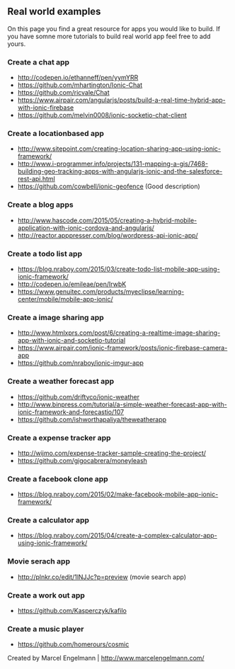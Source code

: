 ## Real world examples

On this page you find a great resource for apps you would like to build. If you have somne more tutorials to build real world app feel free to add yours.

### Create a chat app
* http://codepen.io/ethanneff/pen/yymYRR
* https://github.com/mhartington/Ionic-Chat
* https://github.com/ricvale/Chat
* https://www.airpair.com/angularjs/posts/build-a-real-time-hybrid-app-with-ionic-firebase
* https://github.com/melvin0008/ionic-socketio-chat-client

### Create a locationbased app
* http://www.sitepoint.com/creating-location-sharing-app-using-ionic-framework/
* http://www.i-programmer.info/projects/131-mapping-a-gis/7468-building-geo-tracking-apps-with-angularjs-ionic-and-the-salesforce-rest-api.html
* https://github.com/cowbell/ionic-geofence (Good description)

### Create a blog apps
* http://www.hascode.com/2015/05/creating-a-hybrid-mobile-application-with-ionic-cordova-and-angularjs/
* http://reactor.apppresser.com/blog/wordpress-api-ionic-app/

### Create a todo list app
* https://blog.nraboy.com/2015/03/create-todo-list-mobile-app-using-ionic-framework/
* http://codepen.io/emileae/pen/IrwbK
* https://www.genuitec.com/products/myeclipse/learning-center/mobile/mobile-app-ionic/

### Create a image sharing app
* http://www.htmlxprs.com/post/6/creating-a-realtime-image-sharing-app-with-ionic-and-socketio-tutorial
* https://www.airpair.com/ionic-framework/posts/ionic-firebase-camera-app
* https://github.com/nraboy/ionic-imgur-app

### Create a weather forecast app
* https://github.com/driftyco/ionic-weather
* http://www.binpress.com/tutorial/a-simple-weather-forecast-app-with-ionic-framework-and-forecastio/107
* https://github.com/ishworthapaliya/theweatherapp

### Create a expense tracker app
* http://wijmo.com/expense-tracker-sample-creating-the-project/
* https://github.com/gigocabrera/moneyleash

### Create a facebook clone app
* https://blog.nraboy.com/2015/02/make-facebook-mobile-app-ionic-framework/

### Create a calculator app
* https://blog.nraboy.com/2015/04/create-a-complex-calculator-app-using-ionic-framework/

### Movie serach app
* http://plnkr.co/edit/1lNJJc?p=preview (movie search app)

### Create a work out app
* https://github.com/Kasperczyk/kafilo

### Create a music player
* https://github.com/homerours/cosmic

Created by Marcel Engelmann | http://www.marcelengelmann.com/
